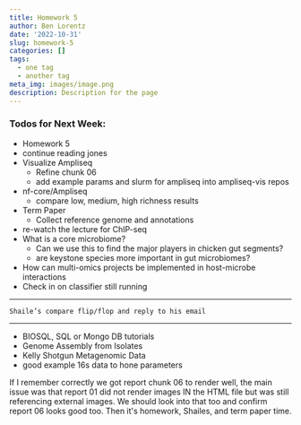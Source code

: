 ```yaml
---
title: Homework 5
author: Ben Lorentz
date: '2022-10-31'
slug: homework-5
categories: []
tags:
  - one tag
  - another tag
meta_img: images/image.png
description: Description for the page
---
```


### Todos for Next Week:
- Homework 5
- continue reading jones
- Visualize Ampliseq
  - Refine chunk 06
  - add example params and slurm for ampliseq into ampliseq-vis repos
- nf-core/Ampliseq
  - compare low, medium, high richness results
- Term Paper
  - Collect reference genome and annotations
- re-watch the lecture for ChIP-seq
- What is a core microbiome?
  - Can we use this to find the major players in chicken gut segments?
  - are keystone species more important in gut microbiomes?
- How can multi-omics projects be implemented in host-microbe interactions
- Check in on classifier still running

---

    Shaile’s compare flip/flop and reply to his email
    
---

- BIOSQL, SQL or Mongo DB tutorials
- Genome Assembly from Isolates
- Kelly Shotgun Metagenomic Data
- good example 16s data to hone parameters

If I remember correctly we got report chunk 06 to render well, the main issue was that report 01 did not render images IN the HTML file but was still referencing external images. We should look into that too and confirm report 06 looks good too. Then it's homework, Shailes, and term paper time.
